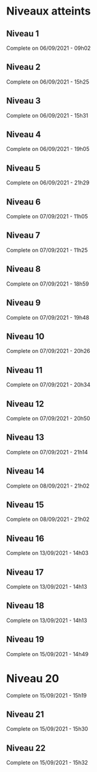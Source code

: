# Niveaux atteints

## Niveau 1
Complete on 06/09/2021 - 09h02

## Niveau 2
Complete on 06/09/2021 - 15h25

## Niveau 3
Complete on 06/09/2021 - 15h31

## Niveau 4
Complete on 06/09/2021 - 19h05

## Niveau 5
Complete on 06/09/2021 - 21h29

## Niveau 6
Complete on 07/09/2021 - 11h05

## Niveau 7
Complete on 07/09/2021 - 11h25

## Niveau 8
Complete on 07/09/2021 - 18h59

## Niveau 9
Complete on 07/09/2021 - 19h48

## Niveau 10
Complete on 07/09/2021 - 20h26

## Niveau 11
Complete on 07/09/2021 - 20h34

## Niveau 12
Complete on 07/09/2021 - 20h50

## Niveau 13
Complete on 07/09/2021 - 21h14

## Niveau 14
Complete on 08/09/2021 - 21h02

## Niveau 15
Complete on 08/09/2021 - 21h02

## Niveau 16
Complete on 13/09/2021 - 14h03

## Niveau 17
Complete on 13/09/2021 - 14h13

## Niveau 18
Complete on 13/09/2021 - 14h13

## Niveau 19
Complete on 15/09/2021 - 14h49

# Niveau 20
Complete on 15/09/2021 - 15h19

## Niveau 21
Complete on 15/09/2021 - 15h30

## Niveau 22
Complete on 15/09/2021 - 15h32